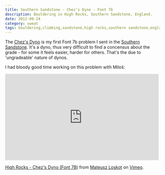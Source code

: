 ```yaml
---
title: Southern Sandstone - Chez's Dyno - Font 7b
description: Bouldering in High Rocks, Southern Sandstone, England.
date: 2012-09-24
category: sweat
tags: bouldering,climbing,sandstone,high rocks,southern sandstone,england,uk,7b
---
```


The [Chez's Dyno](http://www.ukclimbing.com/logbook/c.php?i=187693) is my first 
Font 7b problem I sent in the [Southern Sandstone](http://www.ssbouldering.co.uk/).
It's a dyno, thus very difficult to find a concensus about the grade - for some it
feels easier, harder for others. That's the due to 'ungradeable' nature of dynos.

I had bloody good time working on this problem with Miloš:

<iframe src="http://player.vimeo.com/video/50108279?badge=0" width="500" height="281" frameborder="0" webkitAllowFullScreen mozallowfullscreen allowFullScreen></iframe> <p><a href="http://vimeo.com/50108279">High Rocks - Chez's Dyno (Font 7B)</a> from <a href="http://vimeo.com/mloskot">Mateusz Loskot</a> on <a href="http://vimeo.com">Vimeo</a>.</p>
